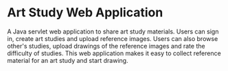 # Art Study Web Application
A Java servlet web application to share art study materials.
Users can sign in, create art studies and upload reference images.
Users can also browse other's studies, upload drawings of the reference images and rate the difficulty of studies.
This web application makes it easy to collect reference material for an art study and start drawing.
